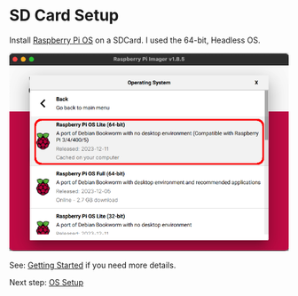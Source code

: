 SD Card Setup
=============

  Install [Raspberry Pi OS](https://www.raspberrypi.com/software/) on a SDCard. 
  I used the 64-bit, Headless OS.
  
  ![Headless64bitOS](images/setup/RaspberryPiOS-64bit-OS-Lite.png)

  See: [Getting Started](https://www.raspberrypi.com/documentation/computers/getting-started.html) if you need more details. 
 
Next step: [OS Setup](ossetup.html)
   
